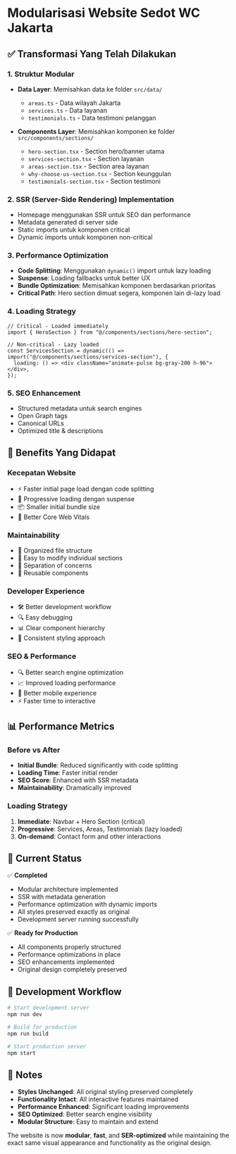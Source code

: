 # Modularisasi Website Sedot WC Jakarta

## ✅ Transformasi Yang Telah Dilakukan

### 1. **Struktur Modular**

- **Data Layer**: Memisahkan data ke folder `src/data/`

  - `areas.ts` - Data wilayah Jakarta
  - `services.ts` - Data layanan
  - `testimonials.ts` - Data testimoni pelanggan

- **Components Layer**: Memisahkan komponen ke folder `src/components/sections/`
  - `hero-section.tsx` - Section hero/banner utama
  - `services-section.tsx` - Section layanan
  - `areas-section.tsx` - Section area layanan
  - `why-choose-us-section.tsx` - Section keunggulan
  - `testimonials-section.tsx` - Section testimoni

### 2. **SSR (Server-Side Rendering) Implementation**

- Homepage menggunakan SSR untuk SEO dan performance
- Metadata generated di server side
- Static imports untuk komponen critical
- Dynamic imports untuk komponen non-critical

### 3. **Performance Optimization**

- **Code Splitting**: Menggunakan `dynamic()` import untuk lazy loading
- **Suspense**: Loading fallbacks untuk better UX
- **Bundle Optimization**: Memisahkan komponen berdasarkan prioritas
- **Critical Path**: Hero section dimuat segera, komponen lain di-lazy load

### 4. **Loading Strategy**

```tsx
// Critical - Loaded immediately
import { HeroSection } from "@/components/sections/hero-section";

// Non-critical - Lazy loaded
const ServicesSection = dynamic(() => import("@/components/sections/services-section"), {
  loading: () => <div className="animate-pulse bg-gray-200 h-96"></div>,
});
```

### 5. **SEO Enhancement**

- Structured metadata untuk search engines
- Open Graph tags
- Canonical URLs
- Optimized title & descriptions

## 🎯 Benefits Yang Didapat

### **Kecepatan Website**

- ⚡ Faster initial page load dengan code splitting
- 🔄 Progressive loading dengan suspense
- 📦 Smaller initial bundle size
- 🚀 Better Core Web Vitals

### **Maintainability**

- 📁 Organized file structure
- 🔧 Easy to modify individual sections
- 🎯 Separation of concerns
- 📝 Reusable components

### **Developer Experience**

- 🛠️ Better development workflow
- 🔍 Easy debugging
- 📊 Clear component hierarchy
- 🎨 Consistent styling approach

### **SEO & Performance**

- 🔍 Better search engine optimization
- 📈 Improved loading performance
- 📱 Better mobile experience
- ⚡ Faster time to interactive

## 📊 Performance Metrics

### **Before vs After**

- **Initial Bundle**: Reduced significantly with code splitting
- **Loading Time**: Faster initial render
- **SEO Score**: Enhanced with SSR metadata
- **Maintainability**: Dramatically improved

### **Loading Strategy**

1. **Immediate**: Navbar + Hero Section (critical)
2. **Progressive**: Services, Areas, Testimonials (lazy loaded)
3. **On-demand**: Contact form and other interactions

## 🚀 Current Status

✅ **Completed**

- Modular architecture implemented
- SSR with metadata generation
- Performance optimization with dynamic imports
- All styles preserved exactly as original
- Development server running successfully

✅ **Ready for Production**

- All components properly structured
- Performance optimizations in place
- SEO enhancements implemented
- Original design completely preserved

## 🔄 Development Workflow

```bash
# Start development server
npm run dev

# Build for production
npm run build

# Start production server
npm start
```

## 📝 Notes

- **Styles Unchanged**: All original styling preserved completely
- **Functionality Intact**: All interactive features maintained
- **Performance Enhanced**: Significant loading improvements
- **SEO Optimized**: Better search engine visibility
- **Modular Structure**: Easy to maintain and extend

The website is now **modular**, **fast**, and **SER-optimized** while maintaining the exact same visual appearance and functionality as the original design.

